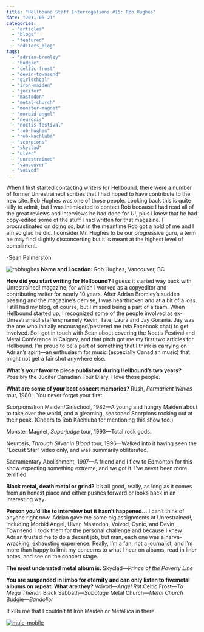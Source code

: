```yaml
---
title: "Hellbound Staff Interrogations #15: Rob Hughes"
date: "2011-06-21"
categories: 
  - "articles"
  - "blogs"
  - "featured"
  - "editors_blog"
tags: 
  - "adrian-bromley"
  - "budgie"
  - "celtic-frost"
  - "devin-townsend"
  - "girlschool"
  - "iron-maiden"
  - "jucifer"
  - "mastodon"
  - "metal-church"
  - "monster-magnet"
  - "morbid-angel"
  - "neurosis"
  - "noctis-festival"
  - "rob-hughes"
  - "rob-kachluba"
  - "scorpions"
  - "skyclad"
  - "ulver"
  - "unrestrained"
  - "vancouver"
  - "voivod"
---
```


When I first started contacting writers for Hellbound, there were a number of former Unrestrained! scribes that I had hoped to have contribute to the new site. Rob Hughes was one of those people. Looking back this is quite silly to admit, but I was intimidated to contact Rob because I had read all of the great reviews and interviews he had done for U!, plus I knew that he had copy-edited some of the stuff I had written for that magazine. I procrastinated on doing so, but in the meantime Rob got a hold of me and I am so glad he did. I consider Mr. Hughes to be our progressive guru, a term he may find slightly disconcerting but it is meant at the highest level of compliment.

\-Sean Palmerston

![](http://www.hellbound.ca/wp-content/uploads/2011/06/robhughes-290x486.jpg "robhughes") **Name and Location:** Rob Hughes, Vancouver, BC

**How did you start writing for Hellbound?** I guess it started way back with Unrestrained! magazine, for which I worked as a copyeditor and contributing writer for nearly 10 years. After Adrian Bromley’s sudden passing and the magazine’s demise, I was heartbroken and at a bit of a loss. I still had my blog, of course, but I missed being a part of a team. When Hellbound started up, I recognized some of the people involved as ex-Unrestrained! staffers; namely Kevin, Tate, Laura and Jay Gorania. Jay was the one who initially encouraged/pestered me (via Facebook chat) to get involved. So I got in touch with Sean about covering the Noctis Festival and Metal Conference in Calgary, and that pitch got me my first two articles for Hellbound. I’m proud to be a part of something that I think is carrying on Adrian’s spirit—an enthusiasm for music (especially Canadian music) that might not get a fair shot anywhere else.

**What’s your favorite piece published during Hellbound’s two years?** Possibly the Jucifer Canadian Tour Diary. I love those people.

**What are some of your best concert memories?** Rush, _Permanent Waves_ tour, 1980—You never forget your first.

Scorpions/Iron Maiden/Girlschool, 1982—A young and hungry Maiden about to take over the world, and a gleaming, seasoned Scorpions rocking out at their peak. (Cheers to Rob Kachluba for mentioning this show too.)

Monster Magnet, _Superjudge_ tour, 1993—Total rock gods.

Neurosis, _Through Silver in Blood_ tour, 1996—Walked into it having seen the “Locust Star” video only, and was summarily obliterated.

Sacramentary Abolishment, 1997—A friend and I flew to Edmonton for this show expecting something extreme, and we got it. I’ve never been more terrified.

**Black metal, death metal or grind?** It’s all good, really, as long as it comes from an honest place and either pushes forward or looks back in an interesting way.

**Person you’d like to interview but it hasn’t happened…** I can’t think of anyone right now. Adrian gave me some big assignments at Unrestrained!, including Morbid Angel, Ulver, Mastodon, Voivod, Cynic, and Devin Townsend. I took them for the personal challenge and because I knew Adrian trusted me to do a decent job, but man, each one was a nerve-wracking, exhausting experience. Really, I’m a fan, not a journalist, and I’m more than happy to limit my concerns to what I hear on albums, read in liner notes, and see on the concert stage.

**The most underrated metal album is:** Skyclad—_Prince of the Poverty Line_

**You are suspended in limbo for eternity and can only listen to fivemetal albums on repeat. What are they?** Voivod—_Angel Rat_ Celtic Frost—_To Mega Therion_ Black Sabbath—_Sabotage_ Metal Church—_Metal Church_ Budgie—_Bandolier_

It kills me that I couldn’t fit Iron Maiden or Metallica in there.

[![](http://www.hellbound.ca/wp-content/uploads/2011/06/mule-mobile-595x446.jpg "mule-mobile")](http://www.hellbound.ca/wp-content/uploads/2011/06/mule-mobile.jpg)
